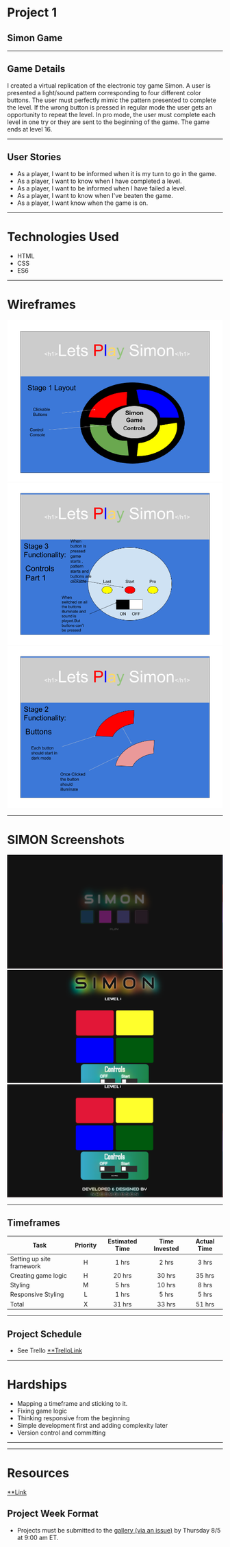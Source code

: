 
# Project 1

## Simon Game

--------

## Game Details 
I created a virtual replication of the electronic toy game Simon. A user is presented a light/sound pattern corresponding to four different color buttons. The user must perfectly mimic the pattern presented to complete the level. If the wrong button is pressed in regular mode the user gets an opportunity to repeat the level. In pro mode, the user must complete each level in one try or they are sent to the beginning of the game. The game ends at level 16.

--------

## User Stories
- As a player, I want to be informed when it is my turn to go in the game.
- As a player, I want to know when I have completed a level.
- As a player, I want to be informed when I have failed a level.
- As a player, I want to know when I've beaten the game.
- As a player, I want know when the game is on.

--------

# Technologies Used
- HTML
- CSS
- ES6

--------
 
# Wireframes
![URL section](wireimgs/Frame1.png)
![URL section](wireimgs/Frame2.png)
![URL section](wireimgs/Frame3.png)

--------

# SIMON Screenshots
![URL section](gamescrns/Screen1.png)
![URL section](gamescrns/Screen2.png)
![URL section](gamescrns/Screen3.png)

--------

## Timeframes

| Task | Priority | Estimated Time | Time Invested | Actual Time |
| --- | :---: |  :---: | :---: | :---: |
| Setting up site framework | H | 1 hrs| 2 hrs | 3 hrs |
| Creating game logic | H | 20 hrs| 30 hrs |  35 hrs  |
| Styling| M | 5 hrs|   10 hrs|  8 hrs |
| Responsive Styling | L | 1 hrs| 5 hrs |  5 hrs  |
| Total | X | 31  hrs |  33 hrs  |  51 hrs|

--------

## Project Schedule

- See Trello [**TrelloLink](https://trello.com/b/Znr0RX4M/simon-game)

--------

# Hardships

- Mapping a timeframe and sticking to it.
- Fixing game logic
- Thinking responsive from the beginning
- Simple development first and adding complexity later
- Version control and committing 

--------



--------

# Resources
[**Link]()



 












## Project Week Format

- Projects must be submitted to the [gallery (via an issue)](https://git.generalassemb.ly/sei-712/project1-gallery/issues/new?assignees=&labels=&template=project-submission.md&title=YOUR+FULL+NAME) by Thursday 8/5 at 9:00 am ET.






  





  









